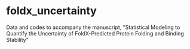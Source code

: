 # foldx_uncertainty
Data and codes to accompany the manuscript, "Statistical Modeling to Quantify the Uncertainty of FoldX-Predicted Protein Folding and Binding Stability"

